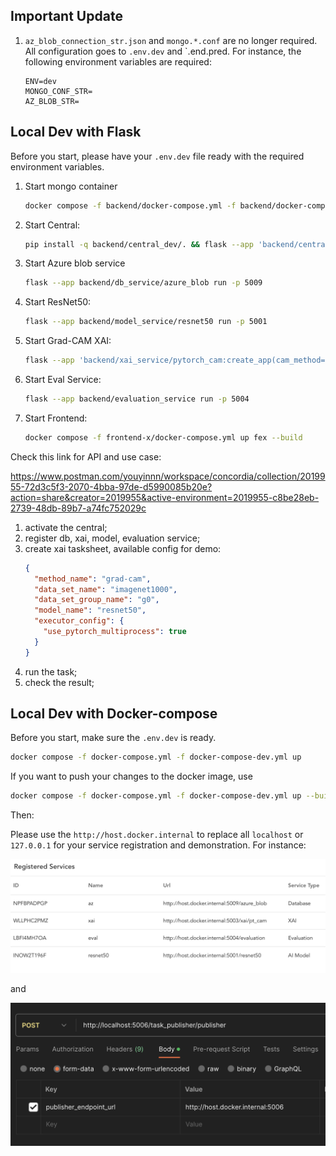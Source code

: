 ## Important Update

1. `az_blob_connection_str.json` and `mongo.*.conf` are no longer required. All configuration goes to `.env.dev` and `.end.pred. For instance, the following environment variables are required:

   ``` properties
   ENV=dev
   MONGO_CONF_STR=
   AZ_BLOB_STR=
   ```



## Local Dev with Flask

Before you start, please have your `.env.dev` file ready with the required environment variables.



1. Start mongo container

   ```bash
   docker compose -f backend/docker-compose.yml -f backend/docker-compose-dev.yml up mongo --build
   ```

2. Start Central:

   ```bash
   pip install -q backend/central_dev/. && flask --app 'backend/central:create_app("dev")' run -p 5006
   ```

3. Start Azure blob service

   ```bash
   flask --app backend/db_service/azure_blob run -p 5009
   ```

4. Start ResNet50:

   ```bash
   flask --app backend/model_service/resnet50 run -p 5001
   ```

5. Start Grad-CAM XAI:

   ```bash
   flask --app 'backend/xai_service/pytorch_cam:create_app(cam_method="grad-cam")' run -p 5003
   ```

6. Start Eval Service:

   ```bash
   flask --app backend/evaluation_service run -p 5004
   ```

7. Start Frontend:

   ```bash
   docker compose -f frontend-x/docker-compose.yml up fex --build
   ```

Check this link for API and use case:

https://www.postman.com/youyinnn/workspace/concordia/collection/2019955-72d3c5f3-2070-4bba-97de-d5990085b20e?action=share&creator=2019955&active-environment=2019955-c8be28eb-2739-48db-89b7-a74fc752029c

1. activate the central;
2. register db, xai, model, evaluation service;
3. create xai tasksheet, available config for demo:
   ```json
   {
     "method_name": "grad-cam",
     "data_set_name": "imagenet1000",
     "data_set_group_name": "g0",
     "model_name": "resnet50",
     "executor_config": {
       "use_pytorch_multiprocess": true
     }
   }
   ```
4. run the task;
5. check the result;



## Local Dev with Docker-compose

Before you start, make sure the `.env.dev` is ready.

``` bash
docker compose -f docker-compose.yml -f docker-compose-dev.yml up
```

If you want to push your changes to the docker image, use

``` bash
docker compose -f docker-compose.yml -f docker-compose-dev.yml up --build
```



Then:

Please use the `http://host.docker.internal` to replace all `localhost` or `127.0.0.1` for your service registration and demonstration. For instance:

![image-20231120213900357](docs/image-20231120213900357.png)

and

![image-20231120214042383](docs/image-20231120214042383.png)





